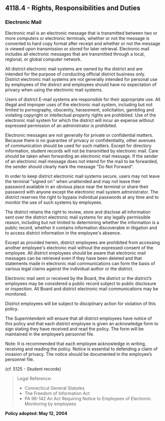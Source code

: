 ## 4118.4 - Rights, Responsibilities and Duties

### Electronic Mail

Electronic mail is an electronic message that is transmitted between two or more computers or electronic terminals, whether or not the message is converted to hard copy format after receipt and whether or not the message is viewed upon transmission or stored for later retrieval. Electronic mail includes all electronic messages that are transmitted through a local, regional, or global computer network.

All district electronic mail systems are owned by the district and are intended for the purpose of conducting official district business only.  District electronic mail systems are not generally intended for personal use by employees of the district and employees should have no expectation of privacy when using the electronic mail systems.

Users of district E-mail systems are responsible for their appropriate use.  All illegal and improper uses of the electronic mail system, including but not limited to pornography, obscenity, harassment, solicitation, gambling and violating copyright or intellectual property rights are prohibited.  Use of the electronic mail system for which the district will incur an expense without expressed permission of an administrator is prohibited.

Electronic messages are not generally for private or confidential matters.  Because there is no guarantee of privacy or confidentiality, other avenues of communication should be used for such matters.  Except for directory information, student records will not be transmitted by electronic mail.  Care should be taken when forwarding an electronic mail message.  If the sender of an electronic mail message does not intend for the mail to be forwarded, the sender should clearly mark the message "Do Not Forward".

In order to keep district electronic mail systems secure, users may not leave the terminal "signed on'' when unattended and may not leave their password available in an obvious place near the terminal or share their password with anyone except the electronic mail system administrator.  The district reserves the right to bypass individual passwords at any time and to monitor the use of such systems by employees.

The district retains the right to review, store and disclose all information sent over the district electronic mail systems for any legally permissible reason, including but not limited to determining whether the information is a public record, whether it contains information discoverable in litigation and to access district information in the employee's absence.

Except as provided herein, district employees are prohibited from accessing another employee's electronic mail without the expressed consent of the employee. All district employees should be aware that electronic mail messages can be retrieved even if they have been deleted and that statements made in electronic mail communications can form the basis of various legal claims against the individual author or the district.

Electronic mail sent or received by the Board, the district or the district’s employees may be considered a public record subject to public disclosure or inspection.  All Board and district electronic mail communications may be monitored.

District employees will be subject to disciplinary action for violation of this policy.

The Superintendent will ensure that all district employees have notice of this policy and that each district employee is given an acknowledge form to sign stating they have received and read the policy.  The form will be maintained in the employee’s personnel file.

Note: It is recommended that each employee acknowledge in writing, receiving and reading the policy.  Notice is essential to defending a claim of invasion of privacy.  The notice should be documented in the employee’s personnel file.

(cf. 5125 - Student records)

> Legal Reference: 
> 
> * Connecticut General Statutes
> * The Freedom of Information Act
> * PA 98-142 An Act Requiring Notice to Employees of Electronic Monitoring by employees

**Policy adopted:  May 12, 2004**

